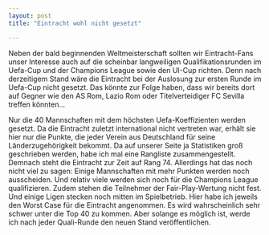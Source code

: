 ```yaml
---
layout: post
title: "Eintracht wohl nicht gesetzt"

---
```


Neben der bald beginnenden Weltmeisterschaft sollten wir Eintracht-Fans unser Interesse auch auf die scheinbar langweiligen Qualifikationsrunden im Uefa-Cup und der Champions League sowie den UI-Cup richten. Denn nach derzeitigem Stand wäre die Eintracht bei der Auslosung zur ersten Runde im Uefa-Cup nicht gesetzt. Das könnte zur Folge haben, dass wir bereits dort auf Gegner wie den AS Rom, Lazio Rom oder Titelverteidiger FC Sevilla treffen könnten...

Nur die 40 Mannschaften mit dem höchsten Uefa-Koeffizienten werden gesetzt. Da die Eintracht zuletzt international nicht vertreten war, erhält sie hier nur die Punkte, die jeder Verein aus Deutschland für seine Länderzugehörigkeit bekommt. Da auf unserer Seite ja Statistiken groß geschrieben werden, habe ich mal eine Rangliste zusammengestellt. Demnach steht die Eintracht zur Zeit auf Rang 74. Allerdings hat das noch nicht viel zu sagen: Einige Mannschaften mit mehr Punkten werden noch ausscheiden. Und relativ viele werden sich noch für die Champions League qualifizieren. Zudem stehen die Teilnehmer der Fair-Play-Wertung nicht fest. Und einige Ligen stecken noch mitten im Spielbetrieb. Hier habe ich jeweils den Worst Case für die Eintracht angenommen. Es wird wahrscheinlich sehr schwer unter die Top 40 zu kommen. Aber solange es möglich ist, werde ich nach jeder Quali-Runde den neuen Stand veröffentlichen.
